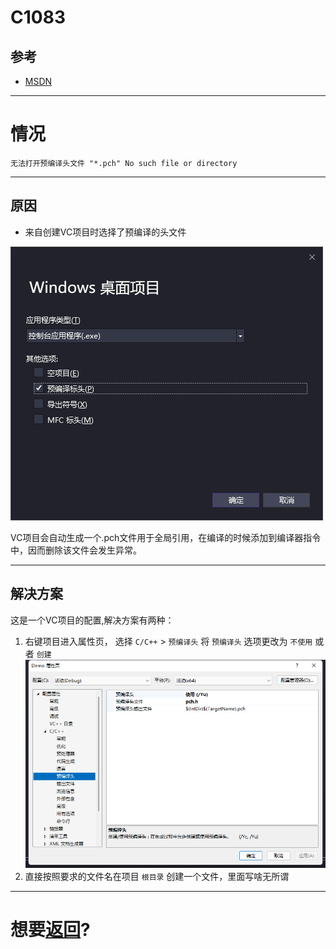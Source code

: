 # C1083

## 参考

+ [MSDN](https://learn.microsoft.com/zh-cn/cpp/error-messages/compiler-errors-1/fatal-error-c1083?view=msvc-140)

---
# 情况


```
无法打开预编译头文件 "*.pch" No such file or directory
```

---
## 原因

+ 来自创建VC项目时选择了预编译的头文件    

![](P1.png)   

VC项目会自动生成一个.pch文件用于全局引用，在编译的时候添加到编译器指令中，因而删除该文件会发生异常。

---
## 解决方案

这是一个VC项目的配置,解决方案有两种：   
1. 右键项目进入属性页，  选择 `C/C++` > `预编译头` 将 `预编译头` 选项更改为 `不使用` 或者 `创建`
![](P2.png)
2. 直接按照要求的文件名在项目 `根目录` 创建一个文件，里面写啥无所谓


---
# 想要[返回](../README.md)?